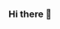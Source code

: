 ### Hi there 👋

<!--
**AlperBurakOzturk/AlperBurakOzturk** is a ✨ _special_ ✨ repository because its `README.md` (this file) appears on your GitHub profile.

Here are some ideas to get you started:

👋 Hi, I'm Alper Burak Öztürk
🌱 I’m currently learning Swift
👯 I’m looking to collaborate on app developers
📫 How to reach me: alperrburak@gmail.com

-->
